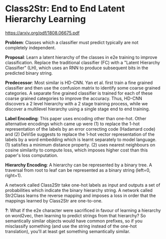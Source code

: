 # Class2Str: End to End Latent Hierarchy Learning
https://arxiv.org/pdf/1808.06675.pdf

**Problem**: Classes which a classifier must predict typically are not completely independent.

**Proposal**: Learn a latent hierarchy of the classes in e2e training to improve classification. Replace the traditional classifier (FC) with a "Latent Hierarchy Classifier" (LH), which uses an RNN to produce subsequent bits in the predicted binary string.

**Predecessor**: Most similar is HD-CNN. Yan et al. first train a fine grained classifier and then use the confusion matrix to identify some coarse grained categories. A separate fine grained classifier is trained for each of these coarse grained categories to improve the accuracy. Thus, HD-CNN discovers a 2 level hierarchy with a 2 stage training process, while we discover a multilevel hierarchy using a single stage end to end training.

**Label Encoding**: This paper uses encoding other than one-hot. Other alternative encodings which came up were (1) to replace the 1-hot representation of the labels by an error correcting code (Hadamard code) and (2) DeViSe suggests to replace the 1-hot vector representation of the labels by a word embedding which is learnt separately to model language. (1) satisfies a minimum distance property. (2) uses nearest neighbours on cosine similarity to compute loss, which imposes higher cost than this paper's loss computation.

**Hierarchy Encoding**: A hierarchy can be represented by a binary tree. A traversal from root to leaf can be represented as a binary string (left=0, right=1).

A network called Class2Str take one-hot labels as input and outputs a set of probabilities which indicate the binary hierarchy string. A network called Str2Class learns the reverse mapping and imposes a loss in order that the mappings learned by Class2Str are one-to-one.

**?**: What if the e2e character were sacrificed in favour of learning a hierarchy on word2vec, then learning to predict strings from that hierarchy? So semantically similar objects would have common prefixes, so if you misclassify something (and use the string instead of the one-hot translation), you'll at least get something semantically similar.
<!--stackedit_data:
eyJoaXN0b3J5IjpbLTEyNjg5ODI4OTIsLTg2ODcxMDYxNywxMT
U3MjcwMzU2XX0=
-->